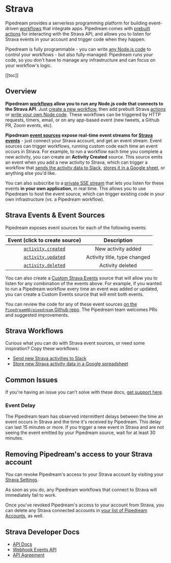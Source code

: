 # Strava

Pipedream provides a serverless programming platform for building event-driven [workflows](/workflows/) that integrate apps. Pipedream comes with [prebuilt actions](/components/actions/) for interacting with the Strava API, and allows you to listen for Strava events in your account and trigger code when they happen.

Pipedream is fully programmable - you can write [any Node.js code](/workflows/steps/code/) to control your workflows - but also fully-managed: Pipedream runs your code, so you don't have to manage any infrastructure and can focus on your workflow's logic.

[[toc]]

## Overview

**Pipedream [workflows](/workflows/) allow you to run any Node.js code that connects to the Strava API**. Just [create a new workflow](https://pipedream.com/new), then add prebuilt Strava [actions](/components/actions/) or [write your own Node code](/workflows/steps/code/). These workflows can be triggered by HTTP requests, timers, email, or on any app-based event (new tweets, a Github PR, Zoom events, etc).

**Pipedream [**event sources**](/sources/) expose real-time event streams for [Strava events](#strava-events-event-sources)** - just connect your Strava account, and get an event stream. Event sources can trigger workflows, running custom code each time an event occurs in Strava. For example, to run a workflow each time you complete a new activity, you can create an **Activity Created** source. This source emits an event when you add a new activity to Strava, which can trigger a workflow that [sends the activity data to Slack](https://pipedream.com/@dylan/send-new-strava-activities-to-slack-p_5VCBKZ/edit), [stores it in a Google sheet](https://pipedream.com/@dylan/store-new-strava-activity-data-in-a-google-spreadsheet-p_D1CvkG/edit), or anything else you'd like.

You can also subscribe to a [private SSE stream](/api/sse/) that lets you listen for these events **in your own application**, in real time. This allows you to use Pipedream to host the event source, which can trigger existing code in your own infrastructure (vs. a Pipedream workflow).

## Strava Events & Event Sources

Pipedream exposes event sources for each of the following events:

|                                Event (click to create source)                                 |         Description          |
| :-------------------------------------------------------------------------------------------: | :--------------------------: |
| [`activity.created`](https://pipedream.com/sources?action=create&key=strava-activity-created) |      New activity added      |
| [`activity.updated`](https://pipedream.com/sources?action=create&key=strava-activity-updated) | Activity title, type changed |
| [`activity.deleted`](https://pipedream.com/sources?action=create&key=strava-activity-deleted) |       Activity deleted       |

You can also create a [Custom Strava Events](https://pipedream.com/sources?action=create&key=strava-custom-events) source that will allow you to listen for any combination of the events above. For example, if you wanted to run a Pipedream workflow every time an event was added _or_ updated, you can create a Custom Events source that will emit both events.

You can review the code for any of these event sources [on the `PipedreamHQ/pipedream` Github repo](https://github.com/PipedreamHQ/pipedream/tree/master/components/strava). The Pipedream team welcomes PRs and suggested improvements.

## Strava Workflows

Curious what you can do with Strava event sources, or need some inspiration? Copy these workflows:

- [Send new Strava activities to Slack](https://pipedream.com/@dylan/send-new-strava-activities-to-slack-p_5VCBKZ/edit)
- [Store new Strava activity data in a Google spreadsheet](https://pipedream.com/@dylan/store-new-strava-activities-in-a-google-spreadsheet-p_D1CvkG/edit)

## Common Issues

If you're having an issue you can't solve with these docs, [get support here](https://pipedream.com/support/).

### Event Delay

The Pipedream team has observed intermittent delays between the time an event occurs in Strava and the time it's received by Pipedream. This delay can last 15 minutes or more. If you trigger a new event in Strava and are not seeing the event emitted by your Pipedream source, wait for at least 30 minutes. 

## Removing Pipedream's access to your Strava account

You can revoke Pipedream's access to your Strava account by visiting your [Strava Settings](https://www.strava.com/settings/apps).

As soon as you do, any Pipedream workflows that connect to Strava will immediately fail to work.

Once you've revoked Pipedream's access to your account from Strava, you can delete any Strava connected accounts in [your list of Pipedream Accounts](https://pipedream.com/accounts), as well.

## Strava Developer Docs

- [API Docs](http://developers.strava.com/)
- [Webhook Events API](https://developers.strava.com/docs/webhooks/)
- [API Agreement](https://www.strava.com/legal/api)

<Footer />
